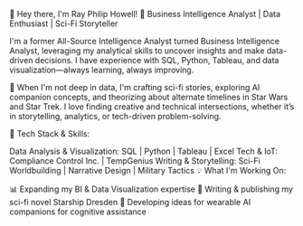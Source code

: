 👋 Hey there, I'm Ray Philip Howell!
🔹 Business Intelligence Analyst | Data Enthusiast | Sci-Fi Storyteller

I'm a former All-Source Intelligence Analyst turned Business Intelligence Analyst, leveraging my analytical skills to uncover insights and make data-driven decisions. I have experience with SQL, Python, Tableau, and data visualization—always learning, always improving.

🚀 When I'm not deep in data, I'm crafting sci-fi stories, exploring AI companion concepts, and theorizing about alternate timelines in Star Wars and Star Trek. I love finding creative and technical intersections, whether it’s in storytelling, analytics, or tech-driven problem-solving.

🔧 Tech Stack & Skills:

Data Analysis & Visualization: SQL | Python | Tableau | Excel
Tech & IoT: Compliance Control Inc. | TempGenius
Writing & Storytelling: Sci-Fi Worldbuilding | Narrative Design | Military Tactics
💡 What I'm Working On:

📊 Expanding my BI & Data Visualization expertise
📖 Writing & publishing my sci-fi novel Starship Dresden
🤖 Developing ideas for wearable AI companions for cognitive assistance
